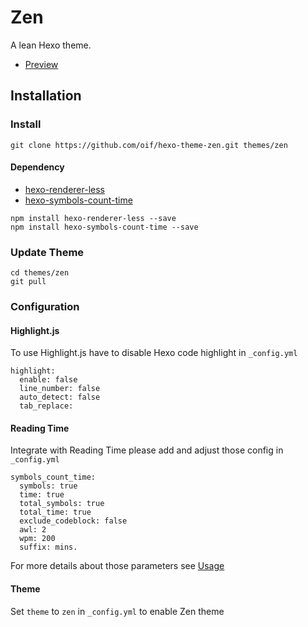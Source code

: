 # Zen

A lean Hexo theme.

- [Preview](https://ix.rw)

## Installation

### Install

```
git clone https://github.com/oif/hexo-theme-zen.git themes/zen
```

#### Dependency

- [hexo-renderer-less](https://www.npmjs.com/package/hexo-renderer-less)
- [hexo-symbols-count-time](https://www.npmjs.com/package/hexo-symbols-count-time)

```
npm install hexo-renderer-less --save
npm install hexo-symbols-count-time --save
```

### Update Theme

```
cd themes/zen
git pull
```

### Configuration

#### Highlight.js

To use Highlight.js have to disable Hexo code highlight in `_config.yml`

```
highlight:
  enable: false
  line_number: false
  auto_detect: false
  tab_replace:
```

#### Reading Time

Integrate with Reading Time please add and adjust those config in `_config.yml`

```
symbols_count_time:
  symbols: true
  time: true
  total_symbols: true
  total_time: true
  exclude_codeblock: false
  awl: 2
  wpm: 200
  suffix: mins.
```

For more details about those parameters see [Usage](https://github.com/theme-next/hexo-symbols-count-time#usage)


#### Theme

Set `theme` to `zen` in `_config.yml` to enable Zen theme
